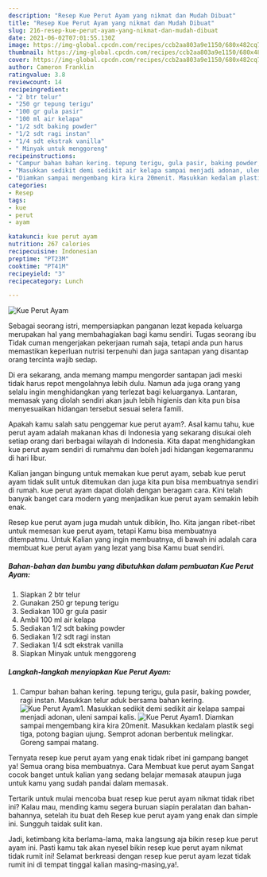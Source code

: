 ```yaml
---
description: "Resep Kue Perut Ayam yang nikmat dan Mudah Dibuat"
title: "Resep Kue Perut Ayam yang nikmat dan Mudah Dibuat"
slug: 216-resep-kue-perut-ayam-yang-nikmat-dan-mudah-dibuat
date: 2021-06-02T07:01:55.130Z
image: https://img-global.cpcdn.com/recipes/ccb2aa803a9e1150/680x482cq70/kue-perut-ayam-foto-resep-utama.jpg
thumbnail: https://img-global.cpcdn.com/recipes/ccb2aa803a9e1150/680x482cq70/kue-perut-ayam-foto-resep-utama.jpg
cover: https://img-global.cpcdn.com/recipes/ccb2aa803a9e1150/680x482cq70/kue-perut-ayam-foto-resep-utama.jpg
author: Cameron Franklin
ratingvalue: 3.8
reviewcount: 14
recipeingredient:
- "2 btr telur"
- "250 gr tepung terigu"
- "100 gr gula pasir"
- "100 ml air kelapa"
- "1/2 sdt baking powder"
- "1/2 sdt ragi instan"
- "1/4 sdt ekstrak vanilla"
- " Minyak untuk menggoreng"
recipeinstructions:
- "Campur bahan bahan kering. tepung terigu, gula pasir, baking powder, ragi instan. Masukkan telur aduk bersama bahan kering."
- "Masukkan sedikit demi sedikit air kelapa sampai menjadi adonan, uleni sampai kalis."
- "Diamkan sampai mengembang kira kira 20menit. Masukkan kedalam plastik segi tiga, potong bagian ujung. Semprot adonan berbentuk melingkar. Goreng sampai matang."
categories:
- Resep
tags:
- kue
- perut
- ayam

katakunci: kue perut ayam 
nutrition: 267 calories
recipecuisine: Indonesian
preptime: "PT23M"
cooktime: "PT41M"
recipeyield: "3"
recipecategory: Lunch

---
```



![Kue Perut Ayam](https://img-global.cpcdn.com/recipes/ccb2aa803a9e1150/680x482cq70/kue-perut-ayam-foto-resep-utama.jpg)

Sebagai seorang istri, mempersiapkan panganan lezat kepada keluarga merupakan hal yang membahagiakan bagi kamu sendiri. Tugas seorang ibu Tidak cuman mengerjakan pekerjaan rumah saja, tetapi anda pun harus memastikan keperluan nutrisi terpenuhi dan juga santapan yang disantap orang tercinta wajib sedap.

Di era  sekarang, anda memang mampu mengorder santapan jadi meski tidak harus repot mengolahnya lebih dulu. Namun ada juga orang yang selalu ingin menghidangkan yang terlezat bagi keluarganya. Lantaran, memasak yang diolah sendiri akan jauh lebih higienis dan kita pun bisa menyesuaikan hidangan tersebut sesuai selera famili. 



Apakah kamu salah satu penggemar kue perut ayam?. Asal kamu tahu, kue perut ayam adalah makanan khas di Indonesia yang sekarang disukai oleh setiap orang dari berbagai wilayah di Indonesia. Kita dapat menghidangkan kue perut ayam sendiri di rumahmu dan boleh jadi hidangan kegemaranmu di hari libur.

Kalian jangan bingung untuk memakan kue perut ayam, sebab kue perut ayam tidak sulit untuk ditemukan dan juga kita pun bisa membuatnya sendiri di rumah. kue perut ayam dapat diolah dengan beragam cara. Kini telah banyak banget cara modern yang menjadikan kue perut ayam semakin lebih enak.

Resep kue perut ayam juga mudah untuk dibikin, lho. Kita jangan ribet-ribet untuk memesan kue perut ayam, tetapi Kamu bisa membuatnya ditempatmu. Untuk Kalian yang ingin membuatnya, di bawah ini adalah cara membuat kue perut ayam yang lezat yang bisa Kamu buat sendiri.

<!--inarticleads1-->

##### Bahan-bahan dan bumbu yang dibutuhkan dalam pembuatan Kue Perut Ayam:

1. Siapkan 2 btr telur
1. Gunakan 250 gr tepung terigu
1. Sediakan 100 gr gula pasir
1. Ambil 100 ml air kelapa
1. Sediakan 1/2 sdt baking powder
1. Sediakan 1/2 sdt ragi instan
1. Sediakan 1/4 sdt ekstrak vanilla
1. Siapkan  Minyak untuk menggoreng




<!--inarticleads2-->

##### Langkah-langkah menyiapkan Kue Perut Ayam:

1. Campur bahan bahan kering. tepung terigu, gula pasir, baking powder, ragi instan. Masukkan telur aduk bersama bahan kering.
<img src="https://img-global.cpcdn.com/steps/64f6527d97e2db39/160x128cq70/kue-perut-ayam-langkah-memasak-1-foto.jpg" alt="Kue Perut Ayam">1. Masukkan sedikit demi sedikit air kelapa sampai menjadi adonan, uleni sampai kalis.
<img src="https://img-global.cpcdn.com/steps/15fcb5d0fec8c0d0/160x128cq70/kue-perut-ayam-langkah-memasak-2-foto.jpg" alt="Kue Perut Ayam">1. Diamkan sampai mengembang kira kira 20menit. Masukkan kedalam plastik segi tiga, potong bagian ujung. Semprot adonan berbentuk melingkar. Goreng sampai matang.




Ternyata resep kue perut ayam yang enak tidak ribet ini gampang banget ya! Semua orang bisa membuatnya. Cara Membuat kue perut ayam Sangat cocok banget untuk kalian yang sedang belajar memasak ataupun juga untuk kamu yang sudah pandai dalam memasak.

Tertarik untuk mulai mencoba buat resep kue perut ayam nikmat tidak ribet ini? Kalau mau, mending kamu segera buruan siapin peralatan dan bahan-bahannya, setelah itu buat deh Resep kue perut ayam yang enak dan simple ini. Sungguh taidak sulit kan. 

Jadi, ketimbang kita berlama-lama, maka langsung aja bikin resep kue perut ayam ini. Pasti kamu tak akan nyesel bikin resep kue perut ayam nikmat tidak rumit ini! Selamat berkreasi dengan resep kue perut ayam lezat tidak rumit ini di tempat tinggal kalian masing-masing,ya!.


